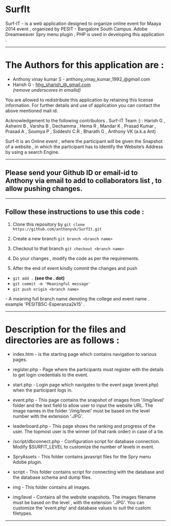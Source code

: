 # SurfIt
Surf-IT - is a web application designed to organize online event for Maaya 2014 event , organized by PESIT - Bangalore South Campus. Adobe Dreamweaver Spry menu plugin  , PHP is used in developing  this application .

*********************************************************************

# The Authors for this application are :  <br />
* Anthony vinay kumar S -	anthony_vinay_kumar_1992_@_gmail_.com <br />
* Harish G - hhg_sharish_@_gmail.com  <br />
*(remove underscores in emailid)*

You are allowed to redistribute this application by retaining 
this license information. For further details and use of application 
you can contact the above mentioned mail id.

Acknowledgement to the following contributors . Surf-IT Team :) : 
Harish G , Ashwini B , Varsha B , Dechamma , Hema R , Mandar K , 
Prasad Kumar , Prasad A , Soumya P , Siddeshi C.R , Bharath G , Anthony VK (a.k.a Ant)

Surf-It is an Online event , where the participant will be given the 
Snapshot of a website , in which the participant has to Identify the 
Website’s Address by using a search Engine.

*********************************************************************
## Please send your Github ID or email-id to **Anthony** via email to add to collaborators list , to allow pushing changes.
*********************************************************************

## Follow these instructions to use this code :

1. Clone this repository by 
``git clone https://github.com/anthonyvk/SurfIt.git``

2. Create a new branch
``git branch <branch name>``

3. Checkout to that branch
``git checkout <branch name>``

4. Do your changes , modify the code as per the requirements.
5. After the end of event kindly commit the changes and push
  * ``git add .``  **(see the . dot)** <br />
  * ``git commit -m 'Meaningful message'`` <br />
  * ``git push origin <branch name>`` <br />

<branch name> - A meaning full branch name denoting the college and event name . example 'PESITBSC-Esperanza2k15' .

*********************************************************************
# Description for the files and directories are as follows :  <br />

* index.htm - 
is the starting page which contains navigation to various 
pages.

* register.php - 
Page where the participants must register with the details to get 
login credentials to the event.

* start.php -
Login page which navigates to the event page (event.php) when the 
participant logs in.

* event.php -
This page contains the snapshot of images from '/img/level' folder 
and the text field to allow user to input the website URL.
The image names in the folder '/img/level' must be based on the level 
number with the extension '.JPG'.

* leaderboard.php -
This page shows the ranking and progress of the user. The topmost 
user is the winner (of that rank order) in case of a tie.

* /script/dbconnect.php -
Configuration script for database connection. 
Modify $SURFIT_LEVEL to customize the number of levels in event.

* SpryAssets -
This folder contains javasript files for the Spry menu Adobe plugin.

* script -
This folder contains script for connecting with the database and the 
database schema and dump files.

* img - 
This folder contains all images.

* img/level -
Contains all the website snapshots. The images filename must be based 
on the level , with the extension '.JPG'. You can customize the 
'event.php' and database values to suit the custom filetypes.
*********************************************************************
